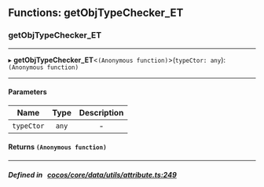 ## Functions: getObjTypeChecker_ET

### getObjTypeChecker_ET


___
▸ **getObjTypeChecker_ET**<`(Anonymous function)`\>(`typeCtor: any`): `(Anonymous function)`
___


#### Parameters

| Name | Type | Description |
| :------: | :------: | :------: |
| `typeCtor` | `any` | - |


#### Returns `(Anonymous function)` 
___


##### Defined in &nbsp;   [cocos/core/data/utils/attribute.ts:249](https://github.com/cocos-creator/engine/blob/c7bf6b8a9/cocos/core/data/utils/attribute.ts#L249)&nbsp;

